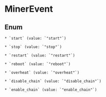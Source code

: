 
# MinerEvent

## Enum


    * `start` (value: `"start"`)

    * `stop` (value: `"stop"`)

    * `restart` (value: `"restart"`)

    * `reboot` (value: `"reboot"`)

    * `overheat` (value: `"overheat"`)

    * `disable_chain` (value: `"disable_chain"`)

    * `enable_chain` (value: `"enable_chain"`)



